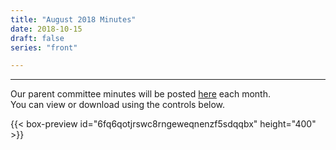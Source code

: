 ```yaml
---
title: "August 2018 Minutes"
date: 2018-10-15
draft: false
series: "front"

---
```


---

Our parent committee minutes will be posted [here](minutes) each month.  
You can view or download using the controls below.  

{{< box-preview id="6fq6qotjrswc8rngeweqnenzf5sdqqbx" height="400" >}}

